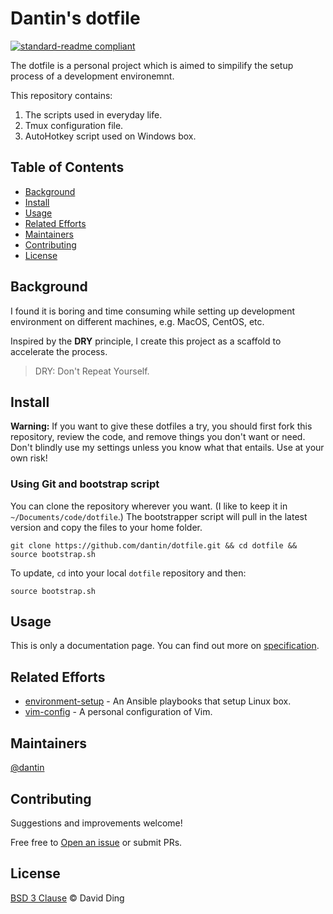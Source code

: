 # Dantin's dotfile

[![standard-readme compliant](https://img.shields.io/badge/readme%20style-standard-brightgreen.svg?style=flat-square)](https://github.com/RichardLitt/standard-readme)

The dotfile is a personal project which is aimed to simpilify the setup process of a development environemnt.

This repository contains:

1. The scripts used in everyday life.
2. Tmux configuration file.
3. AutoHotkey script used on Windows box.

## Table of Contents

- [Background](#background)
- [Install](#install)
- [Usage](#usage)
- [Related Efforts](#related-efforts)
- [Maintainers](#maintainers)
- [Contributing](#contributing)
- [License](#license)

## Background

I found it is boring and time consuming while setting up development environment on different machines, e.g.
MacOS, CentOS, etc.

Inspired by the __DRY__ principle, I create this project as a scaffold to accelerate the process.

> DRY: Don't Repeat Yourself.


## Install

__Warning:__ If you want to give these dotfiles a try, you should first fork this repository, review the code, and
remove things you don't want or need. Don't blindly use my settings unless you know what that entails. Use at your
own risk!

### Using Git and bootstrap script

You can clone the repository wherever you want. (I like to keep it in `~/Documents/code/dotfile`.) The bootstrapper
script will pull in the latest version and copy the files to your home folder.

    git clone https://github.com/dantin/dotfile.git && cd dotfile && source bootstrap.sh

To update, `cd` into your local `dotfile` repository and then:

    source bootstrap.sh

## Usage

This is only a documentation page. You can find out more on [specification](SPEC.md).

## Related Efforts

- [environment-setup](https://github.com/dantin/environment-setup) - An Ansible playbooks that setup Linux box.
- [vim-config](https://github.com/dantin/vim-config) - A personal configuration of Vim.

## Maintainers

[@dantin](https://github.com/dantin)

## Contributing

Suggestions and improvements welcome!

Free free to [Open an issue](https://github.com/dantin/dotfile/issues/new) or submit PRs.

## License

[BSD 3 Clause](LICENSE) © David Ding
